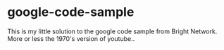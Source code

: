 # google-code-sample

This is my little solution to the google code sample from Bright Network.
More or less the 1970's version of youtube..
